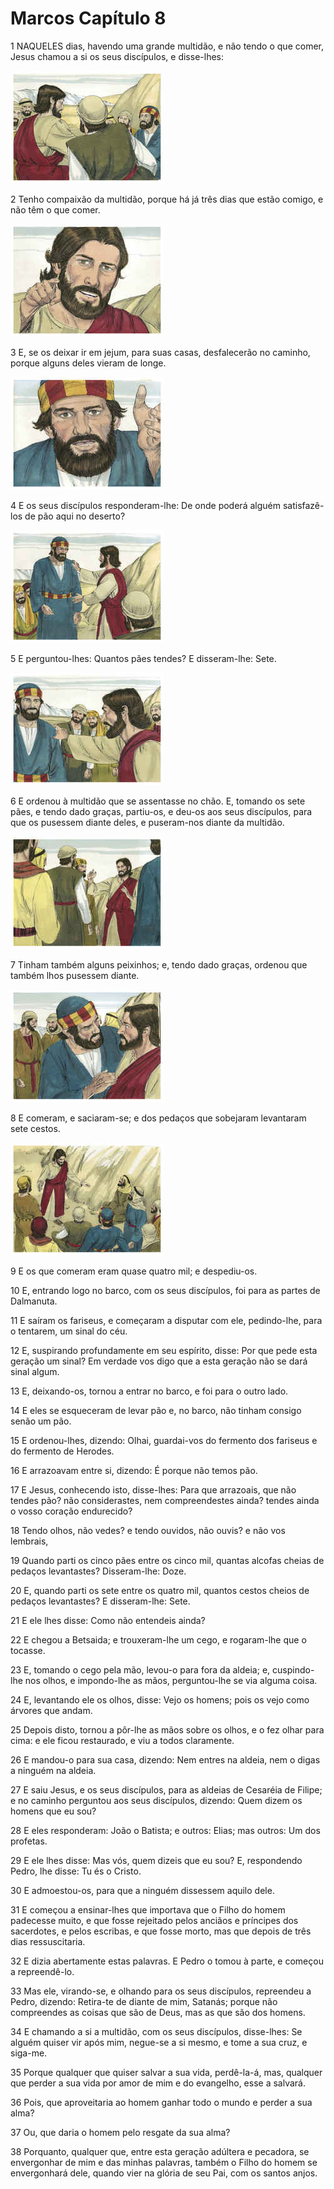 # Marcos Capítulo 8

1	NAQUELES dias, havendo uma grande multidão, e não tendo o que comer, Jesus chamou a si os seus discípulos, e disse-lhes:

![](.img/41_Mk_08_01_RG.jpg)

2	Tenho compaixão da multidão, porque há já três dias que estão comigo, e não têm o que comer.

![](.img/41_Mk_08_02_RG.jpg)

3	E, se os deixar ir em jejum, para suas casas, desfalecerão no caminho, porque alguns deles vieram de longe.

![](.img/41_Mk_08_03_RG.jpg)

4	E os seus discípulos responderam-lhe: De onde poderá alguém satisfazê-los de pão aqui no deserto?

![](.img/41_Mk_08_04_RG.jpg)

5	E perguntou-lhes: Quantos pães tendes? E disseram-lhe: Sete.

![](.img/41_Mk_08_05_RG.jpg)

6	E ordenou à multidão que se assentasse no chão. E, tomando os sete pães, e tendo dado graças, partiu-os, e deu-os aos seus discípulos, para que os pusessem diante deles, e puseram-nos diante da multidão.

![](.img/41_Mk_08_06_RG.jpg)

7	Tinham também alguns peixinhos; e, tendo dado graças, ordenou que também lhos pusessem diante.

![](.img/41_Mk_08_07_RG.jpg)

8	E comeram, e saciaram-se; e dos pedaços que sobejaram levantaram sete cestos.

![](.img/41_Mk_08_08_RG.jpg)

9	E os que comeram eram quase quatro mil; e despediu-os.

10	E, entrando logo no barco, com os seus discípulos, foi para as partes de Dalmanuta.

11	E saíram os fariseus, e começaram a disputar com ele, pedindo-lhe, para o tentarem, um sinal do céu.

12	E, suspirando profundamente em seu espírito, disse: Por que pede esta geração um sinal? Em verdade vos digo que a esta geração não se dará sinal algum.

13	E, deixando-os, tornou a entrar no barco, e foi para o outro lado.

14	E eles se esqueceram de levar pão e, no barco, não tinham consigo senão um pão.

15	E ordenou-lhes, dizendo: Olhai, guardai-vos do fermento dos fariseus e do fermento de Herodes.

16	E arrazoavam entre si, dizendo: É porque não temos pão.

17	E Jesus, conhecendo isto, disse-lhes: Para que arrazoais, que não tendes pão? não considerastes, nem compreendestes ainda? tendes ainda o vosso coração endurecido?

18	Tendo olhos, não vedes? e tendo ouvidos, não ouvis? e não vos lembrais,

19	Quando parti os cinco pães entre os cinco mil, quantas alcofas cheias de pedaços levantastes? Disseram-lhe: Doze.

20	E, quando parti os sete entre os quatro mil, quantos cestos cheios de pedaços levantastes? E disseram-lhe: Sete.

21	E ele lhes disse: Como não entendeis ainda?

22	E chegou a Betsaida; e trouxeram-lhe um cego, e rogaram-lhe que o tocasse.

23	E, tomando o cego pela mão, levou-o para fora da aldeia; e, cuspindo-lhe nos olhos, e impondo-lhe as mãos, perguntou-lhe se via alguma coisa.

24	E, levantando ele os olhos, disse: Vejo os homens; pois os vejo como árvores que andam.

25	Depois disto, tornou a pôr-lhe as mãos sobre os olhos, e o fez olhar para cima: e ele ficou restaurado, e viu a todos claramente.

26	E mandou-o para sua casa, dizendo: Nem entres na aldeia, nem o digas a ninguém na aldeia.

27	E saiu Jesus, e os seus discípulos, para as aldeias de Cesaréia de Filipe; e no caminho perguntou aos seus discípulos, dizendo: Quem dizem os homens que eu sou?

28	E eles responderam: João o Batista; e outros: Elias; mas outros: Um dos profetas.

29	E ele lhes disse: Mas vós, quem dizeis que eu sou? E, respondendo Pedro, lhe disse: Tu és o Cristo.

30	E admoestou-os, para que a ninguém dissessem aquilo dele.

31	E começou a ensinar-lhes que importava que o Filho do homem padecesse muito, e que fosse rejeitado pelos anciãos e príncipes dos sacerdotes, e pelos escribas, e que fosse morto, mas que depois de três dias ressuscitaria.

32	E dizia abertamente estas palavras. E Pedro o tomou à parte, e começou a repreendê-lo.

33	Mas ele, virando-se, e olhando para os seus discípulos, repreendeu a Pedro, dizendo: Retira-te de diante de mim, Satanás; porque não compreendes as coisas que são de Deus, mas as que são dos homens.

34	E chamando a si a multidão, com os seus discípulos, disse-lhes: Se alguém quiser vir após mim, negue-se a si mesmo, e tome a sua cruz, e siga-me.

35	Porque qualquer que quiser salvar a sua vida, perdê-la-á, mas, qualquer que perder a sua vida por amor de mim e do evangelho, esse a salvará.

36	Pois, que aproveitaria ao homem ganhar todo o mundo e perder a sua alma?

37	Ou, que daria o homem pelo resgate da sua alma?

38	Porquanto, qualquer que, entre esta geração adúltera e pecadora, se envergonhar de mim e das minhas palavras, também o Filho do homem se envergonhará dele, quando vier na glória de seu Pai, com os santos anjos.

